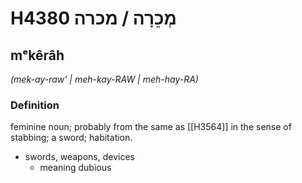 # H4380 מְכֵרָה / מכרה

## mᵉkêrâh

_(mek-ay-raw' | meh-kay-RAW | meh-hay-RA)_

### Definition

feminine noun; probably from the same as [[H3564]] in the sense of stabbing; a sword; habitation.

- swords, weapons, devices
    - meaning dubious

